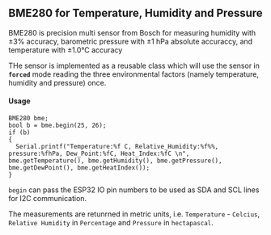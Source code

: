## BME280 for Temperature, Humidity and Pressure

BME280 is precision multi sensor from Bosch for measuring humidity with ±3% accuracy, barometric pressure with ±1 hPa absolute accuraccy, and temperature with ±1.0°C accuracy

THe sensor is implemented as a reusable class which will use the sensor in **`forced`** mode reading the three environmental factors (namely temperature, humidity and pressure) once. 

#### Usage
    BME280 bme;
    bool b = bme.begin(25, 26);
    if (b)
    {
      Serial.printf("Temperature:%f C, Relative_Humidity:%f%%, pressure:%fhPa, Dew_Point:%fC, Heat_Index:%fC \n", bme.getTemperature(), bme.getHumidity(), bme.getPressure(), bme.getDewPoint(), bme.getHeatIndex());
    }

`begin` can pass the ESP32 IO pin numbers to be used as SDA and SCL lines for I2C communication. 

The measurements are retunrned in metric units, i.e. `Temperature` - `Celcius`, `Relative Humidity` in  `Percentage` and `Pressure` in `hectapascal`.